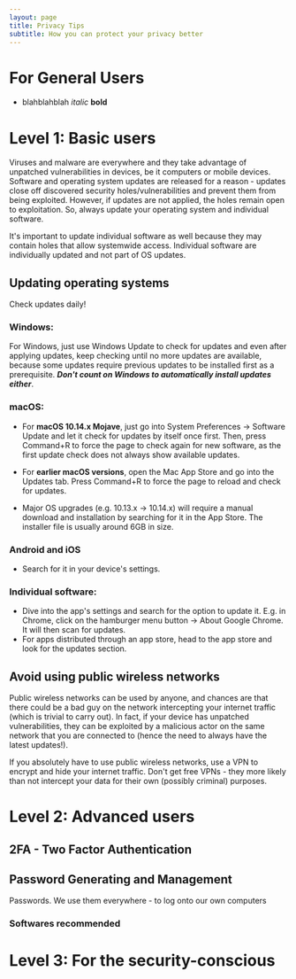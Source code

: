 ```yaml
---
layout: page
title: Privacy Tips
subtitle: How you can protect your privacy better
---
```


# For General Users  
- blahblahblah
*italic*
**bold**

# Level 1: Basic users
Viruses and malware are everywhere and they take advantage of unpatched vulnerabilities in devices, be it computers or mobile devices. Software and operating system updates are released for a reason - updates close off discovered security holes/vulnerabilities and prevent them from being exploited. However, if updates are not applied, the holes remain open to exploitation. So, always update your operating system and individual software. 

It's important to update individual software as well because they may contain holes that allow systemwide access. Individual software are individually updated and not part of OS updates.

## Updating operating systems
Check updates daily!

### Windows:
For Windows, just use Windows Update to check for updates and even after applying updates, keep checking until no more updates are available, because some updates require previous updates to be installed first as a prerequisite. _**Don't count on Windows to automatically install updates either**_.

### macOS:
- For **macOS 10.14.x Mojave**, just go into System Preferences -> Software Update and let it check for updates by itself once first. Then, press Command+R to force the page to check again for new software, as the first update check does not always show available updates.

- For **earlier macOS versions**, open the Mac App Store and go into the Updates tab. Press Command+R to force the page to reload and check for updates.

- Major OS upgrades (e.g. 10.13.x -> 10.14.x) will require a manual download and installation by searching for it in the App Store. The installer file is usually around 6GB in size.

### Android and iOS
- Search for it in your device's settings.

### Individual software:
- Dive into the app's settings and search for the option to update it. E.g. in Chrome, click on the hamburger menu button -> About Google Chrome. It will then scan for updates.
- For apps distributed through an app store, head to the app store and look for the updates section.

## Avoid using public wireless networks
Public wireless networks can be used by anyone, and chances are that there could be a bad guy on the network intercepting your internet traffic (which is trivial to carry out). In fact, if your device has unpatched vulnerabilities, they can be exploited by a malicious actor on the same network that you are connected to (hence the need to always have the latest updates!).

If you absolutely have to use public wireless networks, use a VPN to encrypt and hide your internet traffic. Don't get free VPNs - they more likely than not intercept your data for their own (possibly criminal) purposes.



# Level 2: Advanced users

## 2FA - Two Factor Authentication

## Password Generating and Management
Passwords. We use them everywhere - to log onto our own computers

### Softwares recommended

# Level 3: For the security-conscious


